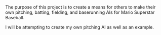 The purpose of this project is to create a means for others to make their own pitching, batting, fielding, and baserunning AIs for Mario Superstar Baseball. 

I will be attempting to create my own pitching AI as well as an example.
